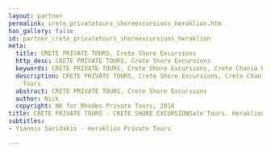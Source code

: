 ```yaml
---
layout: partner
permalink: crete_privatetours_shoreexcursions_heraklion.htm
has_gallery: false
id: partner_crete_privatetours_shoreexcursions_heraklion
meta:
  title: CRETE PRIVATE TOURS, Crete Shore Excursions
  http_desc: CRETE PRIVATE TOURS, Crete Shore Excursions
  keywords: CRETE PRIVATE TOURS, Crete Shore Excursions, Crete Chania Heraklion Tours
  description: CRETE PRIVATE TOURS, Crete Shore Excursions, Crete Chania Heraklion
    Tours
  abstract: CRETE PRIVATE TOURS, Crete Shore Excursions
  author: Nick
  copyright: NK for Rhodes Private Tours, 2018
title: CRETE PRIVATE TOURS - CRETE SHORE EXCURSIONSate Tours. Heraklion Taxi Tours
subtitles:
- Yiannis Saridakis - Heraklion Private Tours

---
```

